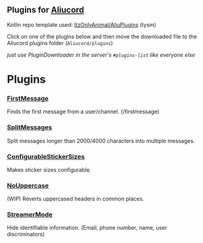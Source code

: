 ## Plugins for [Aliucord](https://github.com/Aliucord)

Kotlin repo template used: [ItzOnlyAnimal/AliuPlugins](https://github.com/ItzOnlyAnimal/AliuPlugins) (tysm)

Click on one of the plugins below and then move the downloaded file to the Aliucord plugins folder (`Aliucord/plugins`)

*just use PluginDownloader in the server's `#plugins-list` like everyone else*

# Plugins

### [FirstMessage](https://github.com/DiamondMiner88/aliucord-plugins/raw/builds/FirstMessage.zip)
Finds the first message from a user/channel. (/firstmessage)

### [SplitMessages](https://github.com/DiamondMiner88/aliucord-plugins/raw/builds/SplitMessages.zip)
Split messages longer than 2000/4000 characters into multiple messages.

### [ConfigurableStickerSizes](https://github.com/DiamondMiner88/aliucord-plugins/raw/builds/ConfigurableStickerSizes.zip)
Makes sticker sizes configurable.

### [NoUppercase](https://github.com/DiamondMiner88/aliucord-plugins/raw/builds/NoUppercase.zip)
(WIP) Reverts uppercased headers in common places.

### [StreamerMode](https://github.com/DiamondMiner88/aliucord-plugins/raw/builds/StreamerMode.zip)
Hide identifiable information. (Email, phone number, name, user discriminators)

<!-- find and replace for bindings "(?:@NonNull )?(\w+) \w+" "$1::class.java" -->
